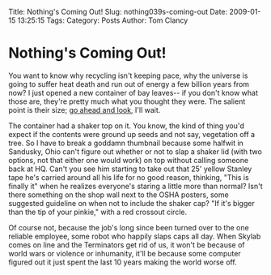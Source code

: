 Title: Nothing&#039;s Coming Out!
Slug: nothing039s-coming-out
Date: 2009-01-15 13:25:15
Tags: 
Category: Posts
Author: Tom Clancy

# Nothing&#039;s Coming Out!

<p>You want to know why recycling isn't keeping pace, why the universe is going to suffer heat death and run out of energy a few billion years from now? I just opened a new container of bay leaves-- if you don't know what those are, they're pretty much what you thought they were. The salient point is their size; <a href="http://en.wikipedia.org/wiki/Bay_leaf" onclick="window.open(this.href); return false;">go ahead and look</a>, I'll wait.</p>

<p>The container had a shaker top on it. You know, the kind of thing you'd expect if the contents were ground up seeds and not say, vegetation off a tree. So I have to break a goddamn thumbnail because some halfwit in Sandusky, Ohio can't figure out whether or not to slap a shaker lid (with two options, not that either one would work) on top without calling someone back at HQ. Can't you see him starting to take out that 25' yellow Stanley tape he's carried around all his life for no good reason, thinking, "This is finally it" when he realizes everyone's staring a little more than normal? Isn't there something on the shop wall next to the OSHA posters, some suggested guideline on when not to include the shaker cap? "If it's bigger than the tip of your pinkie," with a red crossout circle.</p>

<p>Of course not, because the job's long since been turned over to the one reliable employee, some robot who happily slaps caps all day. When Skylab comes on line and the Terminators get rid of us, it won't be because of world wars or violence or inhumanity, it'll be because some computer figured out it just spent the last 10 years making the world worse off.</p>
